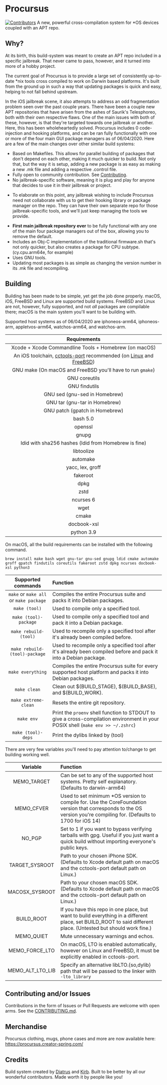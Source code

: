 # Procursus
[![Contributors](https://img.shields.io/github/contributors-anon/ProcursusTeam/Procursus)](https://github.com/ProcursusTeam/Procursus)
A new, powerful cross-compilation system for *OS devices coupled with an APT repo.

## Why?

At its birth, this build-system was meant to create an APT repo included in a specific jailbreak. That never came to pass, however, and it turned into more of a hobby project.

The current goal of Procursus is to provide a large set of consistently up-to-date *nix tools cross compiled to work on Darwin based platforms. It's built from the ground up in such a way that updating packages is quick and easy, helping to not fall behind upstream.

In the iOS jailbreak scene, it also attempts to address an odd fragmentation problem seen over the past couple years. There have been a couple new APT repositories that have arisen from the ashes of Saurik's Telesphoreo, both with their own respective flaws. One of the main issues with both of these, however, is that they're targeted towards one jailbreak or another. Here, this has been wholeheartedly solved. Procursus includes 0 code-injection and hooking platforms, and can be ran fully functionally with one or more of the four main GUI package managers as of 06/04/2020. Here are a few of the main changes over other similar build systems:
* Based on Makefiles. This allows for parallel building of packages that don't depend on each other, making it much quicker to build. Not only that, but the way it is setup, adding a new package is as easy as making a new .mk file and adding a respective .control file.
* Fully open to community contribution. See [Contributing](#Contributing).
* No jailbreak-specific software, meaning it is plug and play for anyone that decides to use it in their jailbreak or project.
- To elaborate on this point, any jailbreak wishing to include Procursus need not collaborate with us to get their hooking library or package manager on the repo. They can have their own separate repo for those jailbreak-specific tools, and we'll just keep managing the tools we provide.
* **First main jailbreak repository ever** to be fully functional with any one of the main four package managers out of the box, allowing you to remove the default.
* Includes an Obj-C implementation of the traditional firmware.sh that's not only quicker, but also creates a package for CPU subtype. (cy.cpu.arm64e, for example)
* Uses GNU tools.
* Updating most packages is as simple as changing the version number in its .mk file and recompiling.

## Building

Building has been made to be simple, yet get the job done properly. macOS, iOS, FreeBSD and Linux are supported build systems. FreeBSD and Linux are not, however, fully supported, and not *all* packages are compilable there; macOS is the main system you'll want to be building with. 

Supported host systems as of 06/04/2020 are iphoneos-arm64, iphoneos-arm, appletvos-arm64, watchos-arm64, and watchos-arm.

|                     Requirements                                  |
|:-----------------------------------------------------------------:|
| Xcode + Xcode Commandline Tools + Homebrew (on macOS)             |
| An iOS toolchain, [cctools-port](https://github.com/tpoechtrager/cctools-port) recommended (on [Linux](LINUX.md) and [FreeBSD](FreeBSD.md)) |
| GNU make (On macOS and FreeBSD you'll have to run `gmake`)        |
| GNU coreutils                                                     |
| GNU findutils                                                     |
| GNU sed (gnu-sed in Homebrew)                                     |
| GNU tar (gnu-tar in Homebrew)                                     |
| GNU patch (gpatch in Homebrew)                                    |
| bash 5.0                                                          |
| openssl                                                           |
| gnupg                                                             |
| ldid with sha256 hashes (ldid from Homebrew is fine)              |
| libtoolize                                                        |
| automake                                                          |
| yacc, lex, groff                                                  |
| fakeroot                                                          |
| dpkg                                                              |
| zstd                                                              |
| ncurses 6                                                         |
| wget                                                              |
| cmake                                                             |
| docbook-xsl                                                       |
| python 3.9                                                        |
On macOS, all the build requirements can be installed with the following command.
```
brew install make bash wget gnu-tar gnu-sed gnupg ldid cmake automake groff gpatch findutils coreutils fakeroot zstd dpkg ncurses docbook-xsl python3
```

| Supported commands    | Function                                                                                                                            |
|:--------------------------------------:|:-------------------------------------------------------------------------------------------------------------------|
| `make` or `make all` or `make package` | Compiles the entire Procursus suite and packs it into Debian packages.                                             |
| `make (tool)`                          | Used to compile only a specified tool.                                                                             |
| `make (tool)-package`                  | Used to compile only a specified tool and pack it into a Debian package.                                           |
| `make rebuild-(tool)`                  | Used to recompile only a specified tool after it's already been compiled before.                                   |
| `make rebuild-(tool)-package`          | Used to recompile only a specified tool after it's already been compiled before and pack it into a Debian package. |
| `make everything`                      | Compiles the entire Procursus suite for every supported host platform and packs it into Debian packages.           |
| `make clean`                           | Clean out $(BUILD_STAGE), $(BUILD_BASE), and $(BUILD_WORK).                                                        |
| `make extreme-clean`                   | Resets the entire git repository.                                                                                  |
| `make env`                             | Print the `proenv` shell function to STDOUT to give a cross-compilation environment in your POSIX shell (`make env >> ~/.zshrc`) |
| `make (tool)-deps`                     | Print the dylibs linked by (tool)                                                                                  |

There are very few variables you'll need to pay attention to/change to get building working well.

| Variable       | Function                                                                                                                                                             |
|:--------------:|:---------------------------------------------------------------------------------------------------------------------------------------------------------------------|
| MEMO_TARGET    | Can be set to any of the supported host systems. Pretty self explanatory. (Defaults to darwin-arm64)                                                                |
| MEMO_CFVER     | Used to set minimum *OS version to compile for. Use the CoreFoundation version that corresponds to the OS version you're compiling for. (Defaults to 1700 for iOS 14) |
| NO_PGP         | Set to 1 if you want to bypass verifying tarballs with gpg. Useful if you just want a quick build without importing everyone's public keys.                          |
| TARGET_SYSROOT | Path to your chosen iPhone SDK. (Defaults to Xcode default path on macOS and the cctools-port default path on Linux.)                                                |
| MACOSX_SYSROOT | Path to your chosen macOS SDK. (Defaults to Xcode default path on macOS and the cctools-port default path on Linux.)                                                 |
| BUILD_ROOT     | If you have this repo in one place, but want to build everything in a different place, set BUILD_ROOT to said different place. (Untested but should work fine.)      |
| MEMO_QUIET     | Mute unnecessary warnings and echos.                                                                                                                                 |
| MEMO_FORCE_LTO | On macOS, LTO is enabled automatically, however on Linux and FreeBSD, it must be explicitly enabled in cctools-port.                                                 |
| MEMO_ALT_LTO_LIB | Specify an alternative libLTO.{so,dylib} path that will be passed to the linker with `-lto_library`                                                               |

## Contributing and/or Issues

Contributions in the form of Issues or Pull Requests are welcome with open arms. See the [CONTRIBUTING.md](https://github.com/ProcursusTeam/Procursus/blob/master/CONTRIBUTING.md).

## Merchandise

Procursus clothing, mugs, phone cases and more are now available here: https://procursus.creator-spring.com/

## Credits

Build system created by [Diatrus](https://twitter.com/Diatrus) and [Kirb](https://twitter.com/hbkirb). Built to be better by all our wonderful contributors. Made worth it by people like you!
